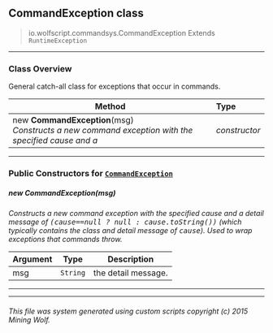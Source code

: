 ## CommandException __class__

>io.wolfscript.commandsys.CommandException
>Extends `RuntimeException`

---

### Class Overview

General catch-all class for exceptions that occur in commands.

Method | Type   
--- | :--- 
new __CommandException__(msg) <br> _Constructs a new command exception with the specified cause and a_ | _constructor_



---

### Public Constructors for [`CommandException`](CommandException.md)

##### <a id='commandexception'></a>new __CommandException__(msg) 

_Constructs a new command exception with the specified cause and a detail message of <tt>(cause==null ? null : cause.toString())</tt> (which typically contains the class and detail message of <tt>cause</tt>). Used to wrap exceptions that commands throw._

Argument | Type | Description  
--- | --- | --- 
msg | `String` | the detail message.

---
---


###### This file was system generated using custom scripts copyright (c) 2015 Mining Wolf.
	

